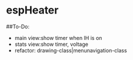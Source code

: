 # espHeater

##To-Do:

- main view:show timer when IH is on
- stats view:show timer, voltage
- refactor: drawing-class|menunavigation-class